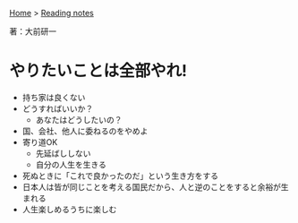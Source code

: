 <style>section h1 { color: #069; }</style>

[Home](/) > [Reading notes](/reading_notes/)

著：大前研一

やりたいことは全部やれ!
===

* 持ち家は良くない
* どうすればいいか？
	* あなたはどうしたいの？
* 国、会社、他人に委ねるのをやめよ
* 寄り道OK
	* 先延ばししない
	* 自分の人生を生きる
* 死ぬときに「これで良かったのだ」という生き方をする
* 日本人は皆が同じことを考える国民だから、人と逆のことをすると余裕が生まれる
* 人生楽しめるうちに楽しむ
